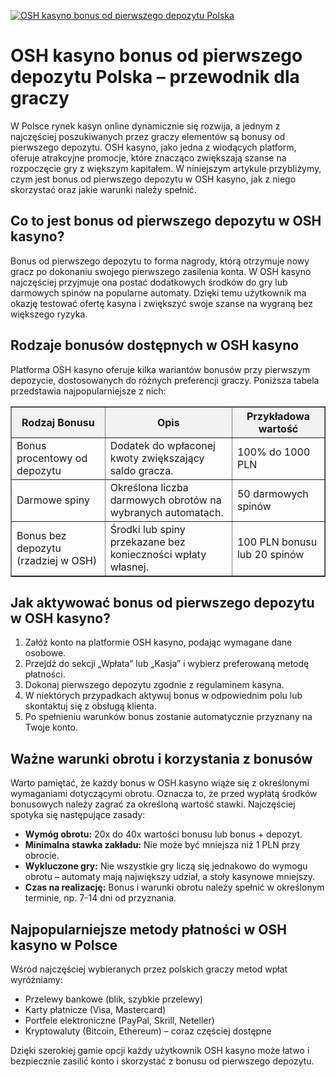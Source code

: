 [![OSH kasyno bonus od pierwszego depozytu Polska](https://123-caf.pages.dev/gitsignup.png)](https://vrmoo.ru/Bt82HjjY)

<h1>OSH kasyno bonus od pierwszego depozytu Polska – przewodnik dla graczy</h1> <p>W Polsce rynek kasyn online dynamicznie się rozwija, a jednym z najczęściej poszukiwanych przez graczy elementów są bonusy od pierwszego depozytu. OSH kasyno, jako jedna z wiodących platform, oferuje atrakcyjne promocje, które znacząco zwiększają szanse na rozpoczęcie gry z większym kapitałem. W niniejszym artykule przybliżymy, czym jest bonus od pierwszego depozytu w OSH kasyno, jak z niego skorzystać oraz jakie warunki należy spełnić.</p>  <h2>Co to jest bonus od pierwszego depozytu w OSH kasyno?</h2> <p>Bonus od pierwszego depozytu to forma nagrody, którą otrzymuje nowy gracz po dokonaniu swojego pierwszego zasilenia konta. W OSH kasyno najczęściej przyjmuje ona postać dodatkowych środków do gry lub darmowych spinów na popularne automaty. Dzięki temu użytkownik ma okazję testować ofertę kasyna i zwiększyć swoje szanse na wygraną bez większego ryzyka.</p>  <h2>Rodzaje bonusów dostępnych w OSH kasyno</h2> <p>Platforma OSH kasyno oferuje kilka wariantów bonusów przy pierwszym depozycie, dostosowanych do różnych preferencji graczy. Poniższa tabela przedstawia najpopularniejsze z nich:</p>  <table border="1" cellpadding="8" cellspacing="0" style="border-collapse: collapse; width: 100%; max-width: 600px;">   <thead>     <tr style="background-color: #f2f2f2;">       <th>Rodzaj Bonusu</th>       <th>Opis</th>       <th>Przykładowa wartość</th>     </tr>   </thead>   <tbody>     <tr>       <td>Bonus procentowy od depozytu</td>       <td>Dodatek do wpłaconej kwoty zwiększający saldo gracza.</td>       <td>100% do 1000 PLN</td>     </tr>     <tr>       <td>Darmowe spiny</td>       <td>Określona liczba darmowych obrotów na wybranych automatach.</td>       <td>50 darmowych spinów</td>     </tr>     <tr>       <td>Bonus bez depozytu (rzadziej w OSH)</td>       <td>Środki lub spiny przekazane bez konieczności wpłaty własnej.</td>       <td>100 PLN bonusu lub 20 spinów</td>     </tr>   </tbody> </table>  <h2>Jak aktywować bonus od pierwszego depozytu w OSH kasyno?</h2> <ol>   <li>Załóż konto na platformie OSH kasyno, podając wymagane dane osobowe.</li>   <li>Przejdź do sekcji „Wpłata” lub „Kasja” i wybierz preferowaną metodę płatności.</li>   <li>Dokonaj pierwszego depozytu zgodnie z regulaminem kasyna.</li>   <li>W niektórych przypadkach aktywuj bonus w odpowiednim polu lub skontaktuj się z obsługą klienta.</li>   <li>Po spełnieniu warunków bonus zostanie automatycznie przyznany na Twoje konto.</li> </ol>  <h2>Ważne warunki obrotu i korzystania z bonusów</h2> <p>Warto pamiętać, że każdy bonus w OSH kasyno wiąże się z określonymi wymaganiami dotyczącymi obrotu. Oznacza to, że przed wypłatą środków bonusowych należy zagrać za określoną wartość stawki. Najczęściej spotyka się następujące zasady:</p>  <ul>   <li><strong>Wymóg obrotu:</strong> 20x do 40x wartości bonusu lub bonus + depozyt.</li>   <li><strong>Minimalna stawka zakładu:</strong> Nie może być mniejsza niż 1 PLN przy obrocie.</li>   <li><strong>Wykluczone gry:</strong> Nie wszystkie gry liczą się jednakowo do wymogu obrotu – automaty mają największy udział, a stoły kasynowe mniejszy.</li>   <li><strong>Czas na realizację:</strong> Bonus i warunki obrotu należy spełnić w określonym terminie, np. 7-14 dni od przyznania.</li> </ul>  <h2>Najpopularniejsze metody płatności w OSH kasyno w Polsce</h2> <p>Wśród najczęściej wybieranych przez polskich graczy metod wpłat wyróżniamy:</p> <ul>   <li>Przelewy bankowe (blik, szybkie przelewy)</li>   <li>Karty płatnicze (Visa, Mastercard)</li>   <li>Portfele elektroniczne (PayPal, Skrill, Neteller)</li>   <li>Kryptowaluty (Bitcoin, Ethereum) – coraz częściej dostępne</li> </ul>  <p>Dzięki szerokiej gamie opcji każdy użytkownik OSH kasyno może łatwo i bezpiecznie zasilić konto i skorzystać z bonusu od pierwszego depozytu.</p>